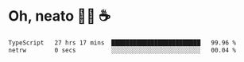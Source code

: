 # Oh, neato 🧑‍💻 ☕

<!--START_SECTION:waka-->

```txt
TypeScript   27 hrs 17 mins  █████████████████████████   99.96 %
netrw        0 secs          ░░░░░░░░░░░░░░░░░░░░░░░░░   00.04 %
```

<!--END_SECTION:waka-->

